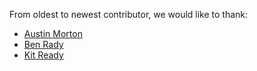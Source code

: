From oldest to newest contributor, we would like to thank:

- [Austin Morton](https://github.com/apmorton)
- [Ben Rady](https://github.com/benrady)
- [Kit Ready](https://github.com/kitrady)
